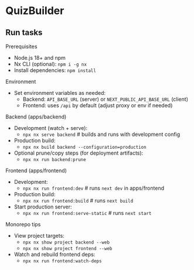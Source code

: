 # QuizBuilder

## Run tasks

Prerequisites
- Node.js 18+ and npm
- Nx CLI (optional): `npm i -g nx`
- Install dependencies: `npm install`

Environment
- Set environment variables as needed:
  - Backend: `API_BASE_URL` (server) or `NEXT_PUBLIC_API_BASE_URL` (client)
  - Frontend: uses `/api` by default (adjust proxy or env if needed)

Backend (apps/backend)
- Development (watch + serve):
  - `npx nx serve backend`            # builds and runs with development config
- Production build:
  - `npx nx build backend --configuration=production`
- Optional prune/copy steps (for deployment artifacts):
  - `npx nx run backend:prune`

Frontend (apps/frontend)
- Development:
  - `npx nx run frontend:dev`         # runs `next dev` in apps/frontend
- Production build:
  - `npx nx run frontend:build`       # runs `next build`
- Start production server:
  - `npx nx run frontend:serve-static`  # runs `next start`

Monorepo tips
- View project targets:
  - `npx nx show project backend --web`
  - `npx nx show project frontend --web`
- Watch and rebuild frontend deps:
  - `npx nx run frontend:watch-deps`
